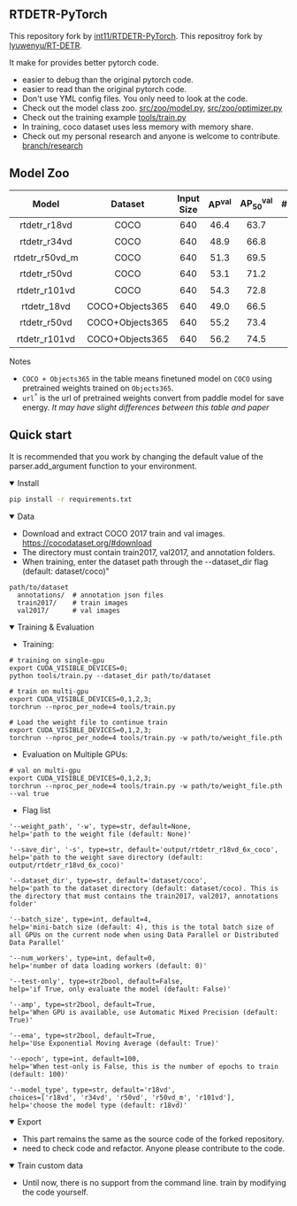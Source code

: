 ## RTDETR-PyTorch
This repository fork by [int11/RTDETR-PyTorch](https://github.com/int11/RTDETR-PyTorch).
This repositroy fork by [lyuwenyu/RT-DETR](https://github.com/lyuwenyu/RT-DETR).

It make for provides better pytorch code.

- easier to debug than the original pytorch code.
- easier to read than the original pytorch code.
- Don't use YML config files. You only need to look at the code.
- Check out the model class zoo. [src/zoo/model.py](https://github.com/int11/RT_DETR_Pytorch/blob/main/src/zoo/model.py), [src/zoo/optimizer.py](https://github.com/int11/RT_DETR_Pytorch/blob/main/src/zoo/optimizer.py)
- Check out the training example [tools/train.py](https://github.com/int11/RT_DETR_Pytorch/blob/main/tools/train.py)
- In training, coco dataset uses less memory with memory share.
- Check out my personal research and anyone is welcome to contribute. [branch/research](https://github.com/int11/RTDETR-PyTorch/tree/research)

## Model Zoo

| Model | Dataset | Input Size | AP<sup>val</sup> | AP<sub>50</sub><sup>val</sup> | #Params(M) | FPS |  checkpoint |
| :---: | :---: | :---: | :---: | :---: | :---: | :---: | :---: |
rtdetr_r18vd | COCO | 640 | 46.4 | 63.7 | 20 | 217 | [url<sup>*</sup>](https://github.com/lyuwenyu/storage/releases/download/v0.1/rtdetr_r18vd_dec3_6x_coco_from_paddle.pth)
rtdetr_r34vd | COCO | 640 | 48.9 | 66.8 | 31 | 161 | [url<sup>*</sup>](https://github.com/lyuwenyu/storage/releases/download/v0.1/rtdetr_r34vd_dec4_6x_coco_from_paddle.pth)
rtdetr_r50vd_m | COCO | 640 | 51.3 | 69.5 | 36 | 145 | [url<sup>*</sup>](https://github.com/lyuwenyu/storage/releases/download/v0.1/rtdetr_r50vd_m_6x_coco_from_paddle.pth)
rtdetr_r50vd | COCO | 640 | 53.1 | 71.2| 42 | 108 | [url<sup>*</sup>](https://github.com/lyuwenyu/storage/releases/download/v0.1/rtdetr_r50vd_6x_coco_from_paddle.pth)
rtdetr_r101vd | COCO | 640 | 54.3 | 72.8 | 76 | 74 | [url<sup>*</sup>](https://github.com/lyuwenyu/storage/releases/download/v0.1/rtdetr_r101vd_6x_coco_from_paddle.pth)
rtdetr_18vd | COCO+Objects365 | 640 | 49.0 | 66.5 | 20 | 217 | [url<sup>*</sup>](https://github.com/lyuwenyu/storage/releases/download/v0.1/rtdetr_r18vd_5x_coco_objects365_from_paddle.pth)
rtdetr_r50vd | COCO+Objects365 | 640 | 55.2 | 73.4 | 42 | 108 | [url<sup>*</sup>](https://github.com/lyuwenyu/storage/releases/download/v0.1/rtdetr_r50vd_2x_coco_objects365_from_paddle.pth)
rtdetr_r101vd | COCO+Objects365 | 640 | 56.2 | 74.5 | 76 | 74 | [url<sup>*</sup>](https://github.com/lyuwenyu/storage/releases/download/v0.1/rtdetr_r101vd_2x_coco_objects365_from_paddle.pth)

Notes
- `COCO + Objects365` in the table means finetuned model on `COCO` using pretrained weights trained on `Objects365`.
- `url`<sup>`*`</sup> is the url of pretrained weights convert from paddle model for save energy. *It may have slight differences between this table and paper*
<!-- - `FPS` is evaluated on a single T4 GPU with $batch\\_size = 1$ and $tensorrt\\_fp16$ mode -->

## Quick start
It is recommended that you work by changing the default value of the parser.add_argument function to your environment.

<details open>
<summary>Install</summary>

```bash
pip install -r requirements.txt
```

</details>


<details open>
<summary>Data</summary>

- Download and extract COCO 2017 train and val images. https://cocodataset.org/#download
- The directory must contain train2017, val2017, and annotation folders.
- When training, enter the dataset path through the --dataset_dir flag (default: dataset/coco)"
```
path/to/dataset
  annotations/  # annotation json files
  train2017/    # train images
  val2017/      # val images
```

</details>



<details open>
<summary>Training & Evaluation</summary>

- Training:
```shell
# training on single-gpu
export CUDA_VISIBLE_DEVICES=0;
python tools/train.py --dataset_dir path/to/dataset

# train on multi-gpu
export CUDA_VISIBLE_DEVICES=0,1,2,3;
torchrun --nproc_per_node=4 tools/train.py 

# Load the weight file to continue train
export CUDA_VISIBLE_DEVICES=0,1,2,3;
torchrun --nproc_per_node=4 tools/train.py -w path/to/weight_file.pth
```

- Evaluation on Multiple GPUs:
```shell
# val on multi-gpu
export CUDA_VISIBLE_DEVICES=0,1,2,3;
torchrun --nproc_per_node=4 tools/train.py -w path/to/weight_file.pth --val true
```

- Flag list
```shell
'--weight_path', '-w', type=str, default=None, 
help='path to the weight file (default: None)'

'--save_dir', '-s', type=str, default='output/rtdetr_r18vd_6x_coco',
help='path to the weight save directory (default: output/rtdetr_r18vd_6x_coco)'

'--dataset_dir', type=str, default='dataset/coco',
help='path to the dataset directory (default: dataset/coco). This is the directory that must contains the train2017, val2017, annotations folder'

'--batch_size', type=int, default=4,
help='mini-batch size (default: 4), this is the total batch size of all GPUs on the current node when using Data Parallel or Distributed Data Parallel'

'--num_workers', type=int, default=0,
help='number of data loading workers (default: 0)'

'--test-only', type=str2bool, default=False,
help='if True, only evaluate the model (default: False)'

'--amp', type=str2bool, default=True,
help='When GPU is available, use Automatic Mixed Precision (default: True)'

'--ema', type=str2bool, default=True,
help='Use Exponential Moving Average (default: True)'

'--epoch', type=int, default=100,
help='When test-only is False, this is the number of epochs to train (default: 100)'

'--model_type', type=str, default='r18vd',
choices=['r18vd', 'r34vd', 'r50vd', 'r50vd_m', 'r101vd'],
help='choose the model type (default: r18vd)'
```
</details>



<details open>
<summary>Export</summary>

- This part remains the same as the source code of the forked repository.
- need to check code and refactor. Anyone please contribute to the code.

</details>




<details open>
<summary>Train custom data</summary>

- Until now, there is no support from the command line. train by modifying the code yourself.

</details>
